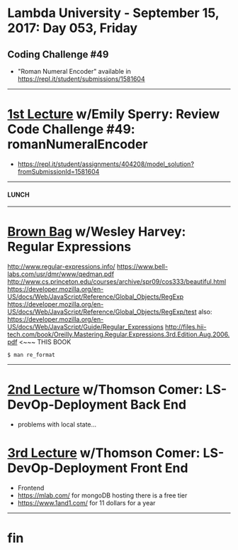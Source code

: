 # Lambda University - September 15, 2017: Day 053, Friday
## Coding Challenge #49
- "Roman Numeral Encoder" available in https://repl.it/student/submissions/1581604
***
# [1st Lecture](https://youtu.be/BEIF6yT-I-8) w/Emily Sperry: Review Code Challenge #49: romanNumeralEncoder
- https://repl.it/student/assignments/404208/model_solution?fromSubmissionId=1581604

***
#### LUNCH
***
# [Brown Bag](https://youtu.be/pKCwl4OGm2c) w/Wesley Harvey: Regular Expressions
http://www.regular-expressions.info/
https://www.bell-labs.com/usr/dmr/www/qedman.pdf
http://www.cs.princeton.edu/courses/archive/spr09/cos333/beautiful.html
https://developer.mozilla.org/en-US/docs/Web/JavaScript/Reference/Global_Objects/RegExp
https://developer.mozilla.org/en-US/docs/Web/JavaScript/Reference/Global_Objects/RegExp/test
also: https://developer.mozilla.org/en-US/docs/Web/JavaScript/Guide/Regular_Expressions
http://files.hii-tech.com/book/Oreilly.Mastering.Regular.Expressions.3rd.Edition.Aug.2006.pdf <~~~ THIS BOOK
```console
$ man re_format
```

***
# [2nd Lecture](https://youtu.be/jVjZFRdkuA4) w/Thomson Comer: LS-DevOp-Deployment Back End
- problems with local state...

# [3rd Lecture](https://youtu.be/6fthxZVGQUs) w/Thomson Comer: LS-DevOp-Deployment Front End
- Frontend
- https://mlab.com/ for mongoDB hosting there is a free tier
- https://www.1and1.com/ for 11 dollars for a year

***
# fin
